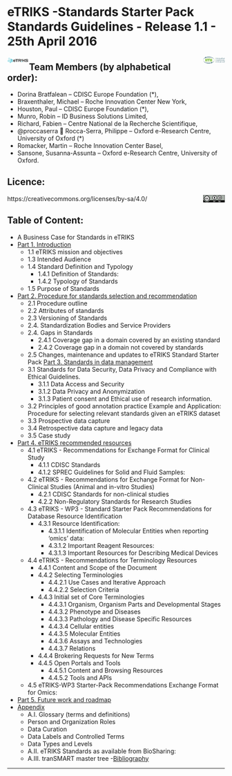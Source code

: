 

# eTRIKS -Standards Starter Pack Standards Guidelines - Release 1.1 - 25th April 2016


<img src="https://github.com/proccaserra/eTRIKS-SSP/blob/master/logos/eTRIKSlogo2.jpg" width="10%" align="left" height="10%">


<img src="https://github.com/proccaserra/eTRIKS-SSP/blob/master/logos/IMI_Logo2014-HorizPos.jpg" width="10%" align="right" height="10%">

## Team Members (by alphabetical order):

  - Dorina Bratfalean – CDISC Europe Foundation (*),
  - Braxenthaler, Michael – Roche Innovation Center New York,
  - Houston, Paul – CDISC Europe Foundation (*),
  - Munro, Robin – ID Business Solutions Limited,
  - Richard, Fabien – Centre National de la Recherche Scientifique,
  - @proccaserra :honeybee: Rocca-Serra, Philippe  – Oxford e-Research Centre, University of Oxford (*)
  - Romacker, Martin – Roche Innovation Center Basel,
  - Sansone, Susanna-Assunta – Oxford e-Research Centre, University of Oxford.

## Licence:

<img src="https://github.com/proccaserra/eTRIKS-SSP/blob/master/logos/CCBYSA.png" width="10%" align="right" height="10%">
https://creativecommons.org/licenses/by-sa/4.0/ 
 

## Table of Content:

  - A Business Case for Standards in eTRIKS
  - [Part 1. Introduction](eSSP-Part1.md)
    - 1.1 eTRIKS mission and objectives
    - 1.3 Intended Audience
    - 1.4 Standard Definition and Typology
      - 1.4.1 Definition of Standards:
      - 1.4.2 Typology of Standards
    - 1.5 Purpose of Standards
  - [Part 2. Procedure for standards selection and recommendation](eSSP-Part2.md)
    - 2.1 Procedure outline
    - 2.2 Attributes of standards
    - 2.3 Versioning of Standards
    - 2.4. Standardization Bodies and Service Providers
    - 2.4. Gaps in Standards
      - 2.4.1 Coverage gap in a domain covered by an existing standard
      - 2.4.2 Coverage gap in a domain not covered by standards
    - 2.5 Changes, maintenance and updates to eTRIKS Standard Starter Pack
[Part 3.  Standards in data management](eSSP-Part3.md)
    - 3.1 Standards for Data Security, Data Privacy and Compliance with Ethical Guidelines.
      - 3.1.1 Data Access and Security
      - 3.1.2 Data Privacy and Anonymization
      - 3.1.3 Patient consent and Ethical use of research information.
    - 3.2 Principles of good annotation practice
Example and Application: Procedure for selecting relevant standards given an eTRIKS dataset
    - 3.3 Prospective data capture
    - 3.4 Retrospective data capture and legacy data
    - 3.5 Case study
  - [Part 4.  eTRIKS recommended resources](eSSP-Part4.md)
    - 4.1 eTRIKS - Recommendations for Exchange Format for Clinical Study
      - 4.1.1 CDISC Standards
      - 4.1.2 SPREC Guidelines for Solid and Fluid Samples:
    - 4.2 eTRIKS - Recommendations for Exchange Format for Non-Clinical Studies (Animal and in-vitro Studies)
      - 4.2.1 CDISC Standards for non-clinical studies
      - 4.2.2 Non-Regulatory Standards for Research  Studies
    - 4.3 eTRIKS - WP3 - Standard Starter Pack Recommendations for Database Resource Identification
      - 4.3.1 Resource Identification:
        - 4.3.1.1 Identification of Molecular Entities when reporting ‘omics’ data:
        - 4.3.1.2 Important Reagent Resources:
        - 4.3.1.3 Important Resources for Describing Medical Devices
    - 4.4 eTRIKS - Recommendations for Terminology Resources
      - 4.4.1 Content and Scope of the Document
      - 4.4.2 Selecting Terminologies
        - 4.4.2.1 Use Cases and Iterative Approach
        - 4.4.2.2 Selection Criteria
      - 4.4.3 Initial set of Core Terminologies
        - 4.4.3.1 Organism, Organism Parts and Developmental Stages
        - 4.4.3.2 Phenotype and Diseases
        - 4.4.3.3 Pathology and Disease Specific Resources
        - 4.4.3.4 Cellular entities
        - 4.4.3.5 Molecular Entities
        - 4.4.3.6 Assays and Technologies
        - 4.4.3.7 Relations
      - 4.4.4 Brokering Requests for New Terms
      - 4.4.5 Open Portals and Tools
        - 4.4.5.1 Content and Browsing Resources
        - 4.4.5.2 Tools and APIs
    - 4.5 eTRIKS-WP3 Starter-Pack Recommendations Exchange Format for  Omics:
  - [Part 5. Future work and roadmap](eSSP-Part5.md)
  - [Appendix](eSSP-Appendix.md)
    - A.I. Glossary (terms and definitions)
    - Person and Organization Roles
    - Data Curation
    - Data Labels and Controlled Terms
    - Data Types and Levels
    - A.II. eTRIKS Standards as available from BioSharing:
    - A.III. tranSMART master tree
  -[Bibliography]()


--------
[logo-etriks]: https://github.com/proccaserra/eTRIKS-SSP/blob/master/logos/eTRIKSlogo2.png "logo eTRIKS"
[logo-imi]: https://github.com/proccaserra/eTRIKS-SSP/blob/master/logos/IMI_Logo2014-HorizPos.png "logo IMI"
[logo-CCBYSA]: https://github.com/proccaserra/eTRIKS-SSP/blob/master/logos/CCBYSA.png "logo CCBYSA"